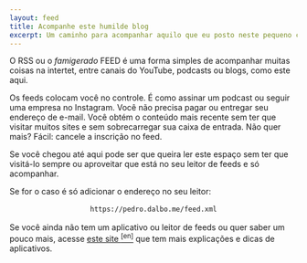 ```yaml
---
layout: feed
title: Acompanhe este humilde blog
excerpt: Um caminho para acompanhar aquilo que eu posto neste pequeno cantinho.
---
```

<section class="texto-geral">
<p>O RSS ou o <i>famigerado</i> FEED é uma forma simples de acompanhar muitas coisas na intertet, entre canais do YouTube, podcasts ou blogs, como este aqui.</p>
<p>Os feeds colocam você no controle. É como assinar um podcast ou seguir uma empresa no Instagram.  
Você não precisa pagar ou entregar seu endereço de e-mail. Você obtém o conteúdo mais recente sem ter que visitar muitos sites e sem sobrecarregar sua caixa de entrada.  
Não quer mais? Fácil: cancele a inscrição no feed.</p>

<p>Se você chegou até aqui pode ser que queira ler este espaço sem ter que visitá-lo sempre ou aproveitar que está no seu leitor de feeds e só acompanhar.</p>

<p>Se for o caso é só adicionar o endereço no seu leitor:</p>

<aside style="text-align: center;"><code style="background-color: var(--color-link); color: var(--color-background); padding: 2px 5px; display: inline-block; border-radius: 10px;">https://pedro.dalbo.me/feed.xml</code></aside>

<p>Se você ainda não tem um aplicativo ou leitor de feeds ou quer saber um pouco mais, acesse <a href="https://aboutfeeds.com/" title="Pode usar o tradutor nele sem problemas">este site <sup>[en]</sup></a> que tem mais explicações e dicas de aplicativos.</p>
</section>